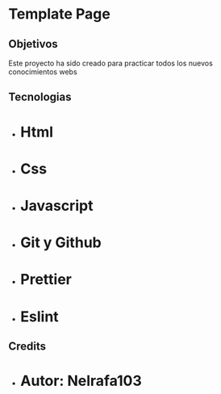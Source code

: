 # Template  Page

## Objetivos
 Este proyecto ha sido creado para practicar todos los nuevos conocimientos webs 

## Tecnologias
 - # Html
 - # Css
 - # Javascript
 - # Git y  Github
 - # Prettier
 - # Eslint

## Credits
 - # Autor: Nelrafa103

